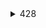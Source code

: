 <details>
<summary>428</summary>

## https://www.geeksforgeeks.org/amazon-interview-experience-set-428-experienced/

## Round 1 : Telephonic
### Q1 : A brief Introduction
- Refer Keep.
### Q2 : Clone a Binary Tree with Random Pointers
- I :> Use hashing and two iteration. One iteration for copying left and right child and second iteration for pointing the random pointer with the help of hashing.
- II :> Second method is little tricky
### Q3 : Write a program to calculate pow(x,n)
- I :> Devide the problem in two half smaller problems
- II :> pay special attention to float x and negative y
Note : Check the iterative approach as well and Modular exponentation

## Round 2 : Technical
### Q1 : A brief Introduction
- Refer Keep.
### Q2 : Program for best fit algorithm in memory management
- Best fit allocates the process to a partition which is smallest sufficient partition among the free available partitions.
### Q3 : Design a deck of card.
- https://www2.cs.duke.edu/csed/ap/cards/
- https://codereview.stackexchange.com/questions/161773/object-oriented-design-of-card-deck
- https://www.geeksforgeeks.org/design-data-structuresclasses-objectsfor-generic-deck-cards/
- https://www.careercup.com/question?id=173901

## Round 3 : Manager Round
### Q1 : A brief Introduction
- Refer Keep.
### Q2 : Almost 15 minute discussion about what Customer Returns Team in Amazon does
### Q3 : A very detailed description of technical challenge faced (it includes HLD, LLD and the solution offered)
### Q4 : Design Promo Code API taking Amazon’s customer traffic into picture (HLD and LLD was discussed – including in memory databases)
### Q5 : Which areas of yours would you like to improve upon? (Both technical and non-technical)

## Round 4 : Technical Round
### Q1 : A brief introduction
### Q2 : Variation of Topological Sorting : You have been given a set of inter-dependent tasks along with the time taken to execute them. We have more number of parallel processors available than the number of tasks given. There could be multiple starting tasks. There could also be cyclic dependencies. Calculate the minimum time required to complete all the task. Complete end to end production ready code was expected.

## Round 5 : Bar Raiser
### Q1 : A brief introduction
### Q2 : Responsibilities in the current company
### Q3 : Why do you want to change your company
### Q4 : Anything which makes me different from somebody else (technical and non-technical)
### Q5 : Any project which I’m proud of. What’s so special about that particular project.
### Q6 : Arrange given numbers to form the biggest number
### Q7 : What difference does having a docker makes if compared to directly deploying applications on the VMs?
### Q8 : When did you felt that you are not liking the status quo of a workflow? Any past experiences.
### Q9 : Discussions about a mongoDB cluster vs an elasticsearch cluster (from my projects)

## Round 6 : Design Round
### Q1 : What is so special about typescript that both Angular and React included it in the recent versions. Tsc compiler, final output, difference between java, JS and TS were discussed. Any live project use case where TS helped more than JS (I come from a pure JS background that’s why this question was asked)
### Q2 : Design a vending machine with following functionalities
- Three types of Users : User, Operator, Admin
- User can select and buy multiple items at a time. Money can be inputted multiple times (you will get the item if
- there is a time gap > 30 secs). He can also do window shopping (see only the prices of items and buy nothing)
- Operator can load the items and mark the items as expired if needed, gets notified if a product goes out of stock.
- Admin can own multiple vending machines, he should have a analytics report of the items purchased in a month.
- He can also change the prices directly and it should reflect in all the vending machines which he owns.
- Exception handling in all the edge cases

##### Both HLD and LLD were expected.

##### Round 2 to 6 were done in Amazon Hyderabad campus. All interviews were back to back. It started from 11 AM to 5:30 PM with just half an hour lunch break. Before I could even step out after completing one round, other interviewers would already be waiting outside. Interviewers were very helping, but only if your are thinking in the right direction. HR also was very supportive. He was coming and motivating me after every round. Some advices here.

</details>